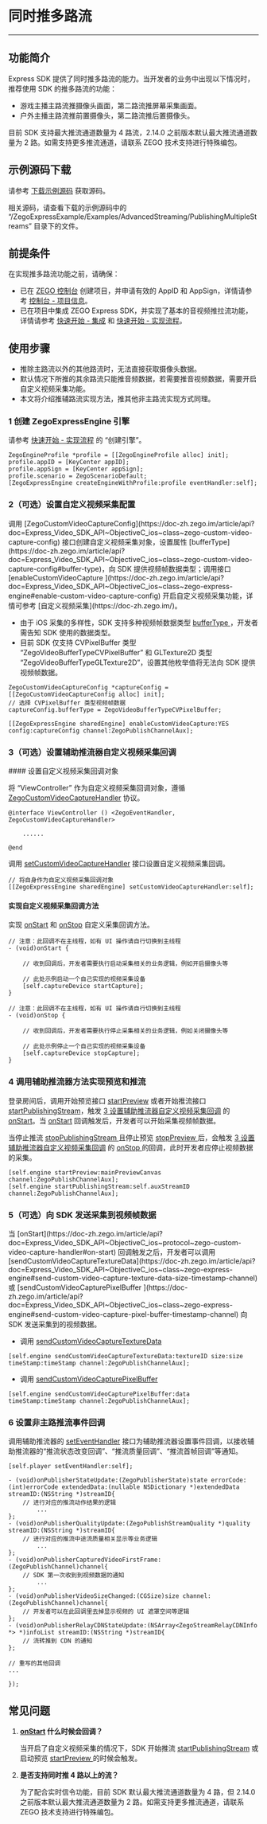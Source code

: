 # 同时推多路流

- - -

## 功能简介


Express SDK 提供了同时推多路流的能力。当开发者的业务中出现以下情况时，推荐使用 SDK 的推多路流的功能：

- 游戏主播主路流推摄像头画面，第二路流推屏幕采集画面。
- 户外主播主路流推前置摄像头，第二路流推后置摄像头。

<Note title="说明">

目前 SDK 支持最大推流通道数量为 4 路流，2.14.0 之前版本默认最大推流通道数量为 2 路。如需支持更多推流通道，请联系 ZEGO 技术支持进行特殊编包。
</Note>


## 示例源码下载

请参考 [下载示例源码](https://doc-zh.zego.im/article/3582) 获取源码。

相关源码，请查看下载的示例源码中的 “/ZegoExpressExample/Examples/AdvancedStreaming/PublishingMultipleStreams” 目录下的文件。

## 前提条件

在实现推多路流功能之前，请确保：

- 已在 [ZEGO 控制台](https://console.zego.im) 创建项目，并申请有效的 AppID 和 AppSign，详情请参考 [控制台 - 项目信息](/console/project-info)。
- 已在项目中集成 ZEGO Express SDK，并实现了基本的音视频推拉流功能，详情请参考 [快速开始 - 集成](https://doc-zh.zego.im/article/3574) 和 [快速开始 - 实现流程](https://doc-zh.zego.im/article/7631)。



## 使用步骤

<Warning title="注意">


- 推除主路流以外的其他路流时，无法直接获取摄像头数据。
- 默认情况下所推的其余路流只能推音频数据，若需要推音视频数据，需要开启自定义视频采集功能。
- 本文将介绍推辅路流实现方法，推其他非主路流实现方式同理。
</Warning>

### 1 创建 ZegoExpressEngine 引擎

请参考 [快速开始 - 实现流程](/real-time-video-ios-oc/quick-start/implementing-video-call#1-初始化) 的 “创建引擎”。

```objc
ZegoEngineProfile *profile = [[ZegoEngineProfile alloc] init];
profile.appID = [KeyCenter appID];
profile.appSign = [KeyCenter appSign];
profile.scenario = ZegoScenarioDefault;
[ZegoExpressEngine createEngineWithProfile:profile eventHandler:self];
```

### 2（可选）设置自定义视频采集配置

<Accordion title="设置自定义视频采集配置" defaultOpen="false">
调用 [ZegoCustomVideoCaptureConfig](https://doc-zh.zego.im/article/api?doc=Express_Video_SDK_API~ObjectiveC_ios~class~zego-custom-video-capture-config) 接口创建自定义视频采集对象，设置属性 [bufferType](https://doc-zh.zego.im/article/api?doc=Express_Video_SDK_API~ObjectiveC_ios~class~zego-custom-video-capture-config#buffer-type)，向 SDK 提供视频帧数据类型；调用接口 [enableCustomVideoCapture ](https://doc-zh.zego.im/article/api?doc=Express_Video_SDK_API~ObjectiveC_ios~class~zego-express-engine#enable-custom-video-capture-config) 开启自定义视频采集功能，详情可参考 [自定义视频采集](https://doc-zh.zego.im/)。

<Note title="说明">



- 由于 iOS 采集的多样性，SDK 支持多种视频帧数据类型 [bufferType ](https://doc-zh.zego.im/article/api?doc=Express_Video_SDK_API~ObjectiveC_ios~class~zego-custom-video-capture-config#buffer-type)，开发者需告知 SDK 使用的数据类型。
- 目前 SDK 仅支持 CVPixelBuffer 类型 “ZegoVideoBufferTypeCVPixelBuffer” 和 GLTexture2D 类型 “ZegoVideoBufferTypeGLTexture2D”，设置其他枚举值将无法向 SDK 提供视频帧数据。
</Note>



```objc
ZegoCustomVideoCaptureConfig *captureConfig = [[ZegoCustomVideoCaptureConfig alloc] init];
// 选择 CVPixelBuffer 类型视频帧数据
captureConfig.bufferType = ZegoVideoBufferTypeCVPixelBuffer;

[[ZegoExpressEngine sharedEngine] enableCustomVideoCapture:YES config:captureConfig channel:ZegoPublishChannelAux];
```
</Accordion>



### 3（可选）设置辅助推流器自定义视频采集回调

<Accordion title="设置辅助推流器自定义视频采集回调" defaultOpen="false">
#### 设置自定义视频采集回调对象

将 “ViewController” 作为自定义视频采集回调对象，遵循 [ZegoCustomVideoCaptureHandler](https://doc-zh.zego.im/article/api?doc=Express_Video_SDK_API~ObjectiveC_ios~protocol~zego-custom-video-capture-handler) 协议。

```objc
@interface ViewController () <ZegoEventHandler, ZegoCustomVideoCaptureHandler>

    ......

@end
```

调用 [setCustomVideoCaptureHandler](https://doc-zh.zego.im/article/api?doc=Express_Video_SDK_API~ObjectiveC_ios~class~zego-express-engine#set-custom-video-capture-handler) 接口设置自定义视频采集回调。

```objc
// 将自身作为自定义视频采集回调对象
[[ZegoExpressEngine sharedEngine] setCustomVideoCaptureHandler:self];
```

#### 实现自定义视频采集回调方法

实现 [onStart](https://doc-zh.zego.im/article/api?doc=Express_Video_SDK_API~ObjectiveC_ios~protocol~zego-custom-video-capture-handler#on-start) 和 [onStop](https://doc-zh.zego.im/article/api?doc=Express_Video_SDK_API~ObjectiveC_ios~protocol~zego-custom-video-capture-handler#on-stop) 自定义采集回调方法。

```objc
// 注意：此回调不在主线程，如有 UI 操作请自行切换到主线程
- (void)onStart {

    // 收到回调后，开发者需要执行启动采集相关的业务逻辑，例如开启摄像头等

    // 此处示例启动一个自己实现的视频采集设备
    [self.captureDevice startCapture];
}

// 注意：此回调不在主线程，如有 UI 操作请自行切换到主线程
- (void)onStop {

    // 收到回调后，开发者需要执行停止采集相关的业务逻辑，例如关闭摄像头等

    // 此处示例停止一个自己实现的视频采集设备
    [self.captureDevice stopCapture];
}
```
</Accordion>



### 4 调用辅助推流器方法实现预览和推流

登录房间后，调用开始预览接口 [startPreview](https://doc-zh.zego.im/article/api?doc=Express_Video_SDK_API~ObjectiveC_ios~class~zego-express-engine#start-preview-channel) 或者开始推流接口 [startPublishingStream](https://doc-zh.zego.im/article/api?doc=Express_Video_SDK_API~ObjectiveC_ios~class~zego-express-engine#start-publishing-stream-channel)，触发 [3 设置辅助推流器自定义视频采集回调](#3可选设置辅助推流器自定义视频采集回调) 的 [onStart](https://doc-zh.zego.im/article/api?doc=Express_Video_SDK_API~ObjectiveC_ios~protocol~zego-custom-video-capture-handler#on-start)。当 [onStart](https://doc-zh.zego.im/article/api?doc=Express_Video_SDK_API~ObjectiveC_ios~protocol~zego-custom-video-capture-handler#on-start) 回调触发后，开发者可以开始采集视频帧数据。

当停止推流 [stopPublishingStream ](https://doc-zh.zego.im/article/api?doc=Express_Video_SDK_API~ObjectiveC_ios~class~zego-express-engine#stop-publishing-stream) 且停止预览 [stopPreview ](https://doc-zh.zego.im/article/api?doc=Express_Video_SDK_API~ObjectiveC_ios~class~zego-express-engine#stop-preview) 后，会触发 [3 设置辅助推流器自定义视频采集回调](#3可选设置辅助推流器自定义视频采集回调) 的 [onStop ](https://doc-zh.zego.im/article/api?doc=Express_Video_SDK_API~ObjectiveC_ios~protocol~zego-custom-video-capture-handler#on-stop) 的回调，此时开发者应停止视频数据的采集。


```objc
[self.engine startPreview:mainPreviewCanvas channel:ZegoPublishChannelAux];
[self.engine startPublishingStream:self.auxStreamID channel:ZegoPublishChannelAux];

```



### 5（可选）向 SDK 发送采集到视频帧数据

<Accordion title="向 SDK 发送采集到视频帧数据" defaultOpen="false">
当 [onStart](https://doc-zh.zego.im/article/api?doc=Express_Video_SDK_API~ObjectiveC_ios~protocol~zego-custom-video-capture-handler#on-start) 回调触发之后，开发者可以调用 [sendCustomVideoCaptureTextureData](https://doc-zh.zego.im/article/api?doc=Express_Video_SDK_API~ObjectiveC_ios~class~zego-express-engine#send-custom-video-capture-texture-data-size-timestamp-channel) 或 [sendCustomVideoCapturePixelBuffer ](https://doc-zh.zego.im/article/api?doc=Express_Video_SDK_API~ObjectiveC_ios~class~zego-express-engine#send-custom-video-capture-pixel-buffer-timestamp-channel) 向 SDK 发送采集到的视频数据。

- 调用 [sendCustomVideoCaptureTextureData](https://doc-zh.zego.im/article/api?doc=Express_Video_SDK_API~ObjectiveC_ios~class~zego-express-engine#send-custom-video-capture-texture-data-size-timestamp-channel)
 ```objc
[self.engine sendCustomVideoCaptureTextureData:textureID size:size timeStamp:timeStamp channel:ZegoPublishChannelAux];
```

- 调用 [sendCustomVideoCapturePixelBuffer ](https://doc-zh.zego.im/article/api?doc=Express_Video_SDK_API~ObjectiveC_ios~class~zego-express-engine#send-custom-video-capture-pixel-buffer-timestamp-channel)

```objc
[self.engine sendCustomVideoCapturePixelBuffer:data timeStamp:timeStamp channel:ZegoPublishChannelAux];
```
</Accordion>


### 6 设置非主路推流事件回调

调用辅助推流器的 [setEventHandler](https://doc-zh.zego.im/article/api?doc=Express_Video_SDK_API~ObjectiveC_ios~class~zego-express-engine#set-event-handler) 接口为辅助推流器设置事件回调，以接收辅助推流器的“推流状态改变回调”、“推流质量回调”、“推流首帧回调”等通知。


```objc
[self.player setEventHandler:self];

- (void)onPublisherStateUpdate:(ZegoPublisherState)state errorCode:(int)errorCode extendedData:(nullable NSDictionary *)extendedData streamID:(NSString *)streamID{
    // 进行对应的推流动作结果的逻辑
        ...
};
- (void)onPublisherQualityUpdate:(ZegoPublishStreamQuality *)quality streamID:(NSString *)streamID{
    // 进行对应的推流中途流质量相关显示等业务逻辑
        ...
};
- (void)onPublisherCapturedVideoFirstFrame:(ZegoPublishChannel)channel{
    // SDK 第一次收到到视频数据的通知
        ...
};
- (void)onPublisherVideoSizeChanged:(CGSize)size channel:(ZegoPublishChannel)channel{
    // 开发者可以在此回调里去掉显示视频的 UI 遮罩空间等逻辑
};
- (void)onPublisherRelayCDNStateUpdate:(NSArray<ZegoStreamRelayCDNInfo *> *)infoList streamID:(NSString *)streamID{
    // 流转推到 CDN 的通知
};

// 重写的其他回调
...

});

```



## 常见问题

1. **[onStart](https://doc-zh.zego.im/article/api?doc=Express_Video_SDK_API~ObjectiveC_ios~protocol~zego-custom-video-capture-handler#on-start) 什么时候会回调？**

    当开启了自定义视频采集的情况下，SDK 开始推流 [startPublishingStream](https://doc-zh.zego.im/article/api?doc=Express_Video_SDK_API~ObjectiveC_ios~class~zego-express-engine#start-publishing-stream-channel) 或启动预览 [startPreview ](https://doc-zh.zego.im/article/api?doc=Express_Video_SDK_API~ObjectiveC_ios~class~zego-express-engine#start-preview-channel) 的时候会触发。

2. **是否支持同时推 4 路以上的流？**

    为了配合实时信令功能，目前 SDK 默认最大推流通道数量为 4 路，但 2.14.0 之前版本默认最大推流通道数量为 2 路。如需支持更多推流通道，请联系 ZEGO 技术支持进行特殊编包。

<Content />